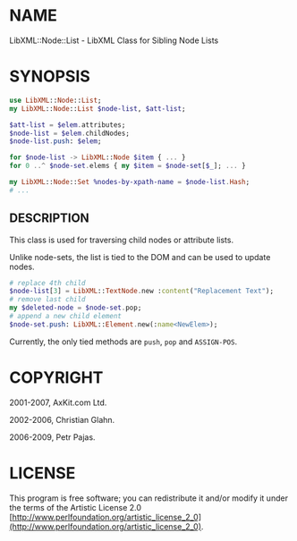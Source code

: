 NAME
====

LibXML::Node::List - LibXML Class for Sibling Node Lists

SYNOPSIS
========

```raku
use LibXML::Node::List;
my LibXML::Node::List $node-list, $att-list;

$att-list = $elem.attributes;
$node-list = $elem.childNodes;
$node-list.push: $elem;

for $node-list -> LibXML::Node $item { ... }
for 0 ..^ $node-set.elems { my $item = $node-set[$_]; ... }

my LibXML::Node::Set %nodes-by-xpath-name = $node-list.Hash;
# ...
```

DESCRIPTION
-----------

This class is used for traversing child nodes or attribute lists.

Unlike node-sets, the list is tied to the DOM and can be used to update nodes.

```raku
# replace 4th child
$node-list[3] = LibXML::TextNode.new :content("Replacement Text");
# remove last child
my $deleted-node = $node-set.pop;
# append a new child element
$node-set.push: LibXML::Element.new(:name<NewElem>);
```

Currently, the only tied methods are `push`, `pop` and `ASSIGN-POS`.

COPYRIGHT
=========

2001-2007, AxKit.com Ltd.

2002-2006, Christian Glahn.

2006-2009, Petr Pajas.

LICENSE
=======

This program is free software; you can redistribute it and/or modify it under the terms of the Artistic License 2.0 [http://www.perlfoundation.org/artistic_license_2_0](http://www.perlfoundation.org/artistic_license_2_0).

